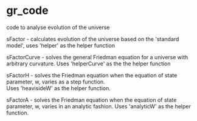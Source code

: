 gr_code
=======

code to analyse evolution of the universe

sFactor  - calculates evolution of the universe based on the 'standard  model', uses 'helper' as the helper function

sFactorCurve - solves the general Friedman equation for a universe with arbitrary curvature.  Uses 'helperCurve' as the
            the helper function
          
sFactorH - solves the Friedman equation when the equation of state parameter, w, varies as a step function.  
            Uses 'heavisideW' as the helper function.
            
sFactorA - solves the Friedman equation when the equation of state parameter, w, varies in an analytic fashion. 
            Uses 'analyticW' as the helper function.  
